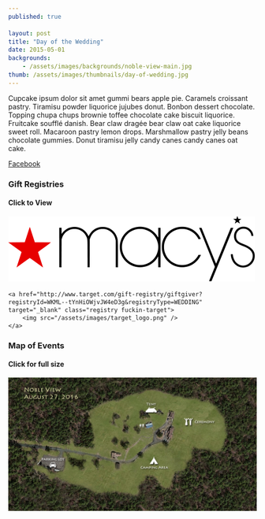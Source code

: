 ```yaml
---
published: true

layout: post
title: "Day of the Wedding"
date: 2015-05-01
backgrounds:
    - /assets/images/backgrounds/noble-view-main.jpg
thumb: /assets/images/thumbnails/day-of-wedding.jpg
---
```


Cupcake ipsum dolor sit amet gummi bears apple pie. Caramels croissant pastry. Tiramisu powder liquorice jujubes donut. Bonbon dessert chocolate. Topping chupa chups brownie toffee chocolate cake biscuit liquorice. Fruitcake soufflé danish. Bear claw dragée bear claw oat cake liquorice sweet roll. Macaroon pastry lemon drops. Marshmallow pastry jelly beans chocolate gummies. Donut tiramisu jelly candy canes candy canes oat cake.

[Facebook](https://www.facebook.com/events/193496107671156/)

### Gift Registries

#### Click to View

<div class="registry-list">
    <a href="http://www1.macys.com/registry/wedding/guest/?registryId=6516820" target="_blank" class="registry">
        <img src="/assets/images/macys_logo.png" />
    </a>

    <a href="http://www.target.com/gift-registry/giftgiver?registryId=WKML--tYnHiOWjvJW4eD3g&registryType=WEDDING" target="_blank" class="registry fuckin-target">
        <img src="/assets/images/target_logo.png" />
    </a>
</div>

### Map of Events

#### Click for full size

<a href="/assets/images/map.jpg" target="_blank">
        <img src="/assets/images/map.jpg" title="Click for larger view" />
</a>